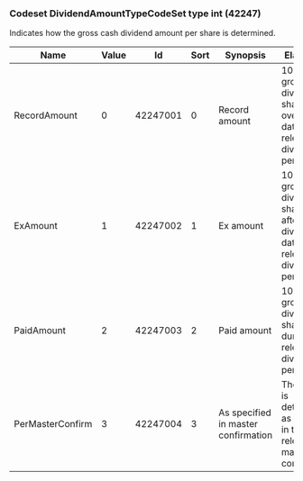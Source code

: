 ### Codeset DividendAmountTypeCodeSet type int (42247)

Indicates how the gross cash dividend amount per share is determined.

| Name             | Value | Id       | Sort | Synopsis                            | Elaboration                                                                                            |
|------------------|-------|----------|------|-------------------------------------|--------------------------------------------------------------------------------------------------------|
| RecordAmount     | 0     | 42247001 | 0    | Record amount                       | 100% of the gross cash dividend per share paid over record date during relevant dividend period.       |
| ExAmount         | 1     | 42247002 | 1    | Ex amount                           | 100% of gross cash dividend per share paid after the ex-dividend date during relevant dividend period. |
| PaidAmount       | 2     | 42247003 | 2    | Paid amount                         | 100% of gross cash dividend per share paid during relevant dividend period.                            |
| PerMasterConfirm | 3     | 42247004 | 3    | As specified in master confirmation | The amount is determined as provided in the relevant master confirmation.                              |

